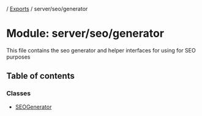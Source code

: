 [](../README.md) / [Exports](../modules.md) / server/seo/generator

# Module: server/seo/generator

This file contains the seo generator and helper interfaces
for using for SEO purposes

## Table of contents

### Classes

- [SEOGenerator](../classes/server_seo_generator.seogenerator.md)
